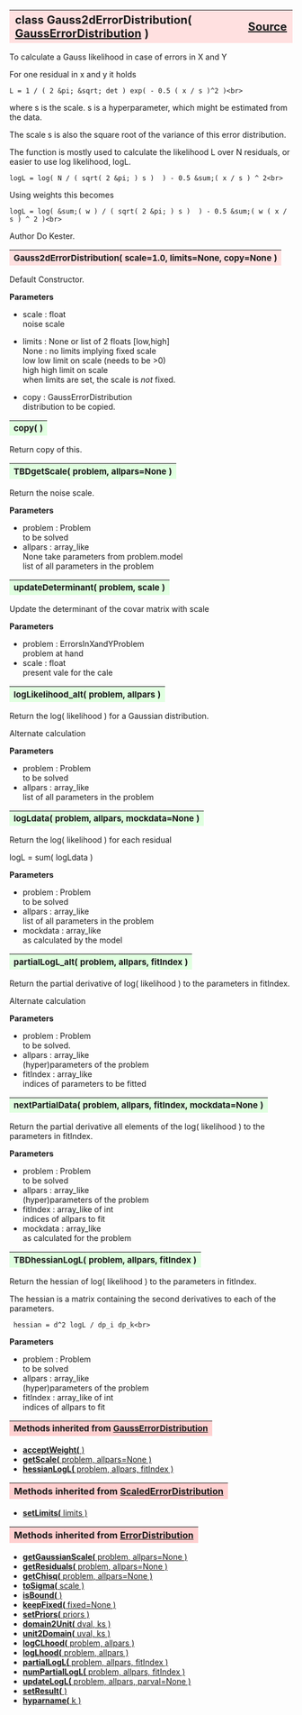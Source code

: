---
---
<br><br><br>

<a name="Gauss2dErrorDistribution"></a>
<table><thead style="background-color:#FFE0E0; width:100%; font-size:20px"><tr><th style="text-align:left">
<strong>class Gauss2dErrorDistribution(</strong> <a href="./GaussErrorDistribution.html">GaussErrorDistribution</a> )</th><th style="text-align:right"><a href=https://github.com/dokester/BayesicFitting/blob/master/BayesicFitting/source/Gauss2dErrorDistribution.py target=_blank>Source</a></th></tr></thead></table>
<p>

To calculate a Gauss likelihood in case of errors in X and Y

For one residual in x and y it holds

    L = 1 / ( 2 &pi; &sqrt; det ) exp( - 0.5 ( x / s )^2 )<br>

where s is the scale.
s is a hyperparameter, which might be estimated from the data.

The scale s is also the square root of the variance of this error distribution.

The function is mostly used to calculate the likelihood L over N residuals,
or easier to use log likelihood, logL.

    logL = log( N / ( sqrt( 2 &pi; ) s )  ) - 0.5 &sum;( x / s ) ^ 2<br>

Using weights this becomes

    logL = log( &sum;( w ) / ( sqrt( 2 &pi; ) s )  ) - 0.5 &sum;( w ( x / s ) ^ 2 )<br>


Author       Do Kester.


<a name="Gauss2dErrorDistribution"></a>
<table><thead style="background-color:#FFE0E0; width:100%; font-size:15px"><tr><th style="text-align:left">
<strong>Gauss2dErrorDistribution(</strong> scale=1.0, limits=None, copy=None )
</th></tr></thead></table>
<p>

Default Constructor.

<b>Parameters</b>

* scale  :  float<br>
    noise scale<br>
* limits  :  None or list of 2 floats [low,high]<br>
    None : no limits implying fixed scale<br>
    low     low limit on scale (needs to be >0)<br>
    high    high limit on scale<br>
    when limits are set, the scale is *not* fixed.<br>

* copy  :  GaussErrorDistribution<br>
    distribution to be copied.<br>


<a name="copy"></a>
<table><thead style="background-color:#E0FFE0; width:100%; font-size:15px"><tr><th style="text-align:left">
<strong>copy(</strong> )
</th></tr></thead></table>
<p>
Return copy of this. 

<a name="TBDgetScale"></a>
<table><thead style="background-color:#E0FFE0; width:100%; font-size:15px"><tr><th style="text-align:left">
<strong>TBDgetScale(</strong> problem, allpars=None ) 
</th></tr></thead></table>
<p>

Return the noise scale.

<b>Parameters</b>

* problem  :  Problem<br>
    to be solved<br>
* allpars  :  array_like<br>
    None take parameters from problem.model<br>
    list of all parameters in the problem

<a name="updateDeterminant"></a>
<table><thead style="background-color:#E0FFE0; width:100%; font-size:15px"><tr><th style="text-align:left">
<strong>updateDeterminant(</strong> problem, scale ) 
</th></tr></thead></table>
<p>

Update the determinant of the covar matrix with scale

<b>Parameters</b>

* problem  :  ErrorsInXandYProblem<br>
    problem at hand<br>
* scale  :  float<br>
    present vale for the cale

<a name="logLikelihood_alt"></a>
<table><thead style="background-color:#E0FFE0; width:100%; font-size:15px"><tr><th style="text-align:left">
<strong>logLikelihood_alt(</strong> problem, allpars ) 
</th></tr></thead></table>
<p>

Return the log( likelihood ) for a Gaussian distribution.

Alternate calculation

<b>Parameters</b>

* problem  :  Problem<br>
    to be solved<br>
* allpars  :  array_like<br>
    list of all parameters in the problem<br>


<a name="logLdata"></a>
<table><thead style="background-color:#E0FFE0; width:100%; font-size:15px"><tr><th style="text-align:left">
<strong>logLdata(</strong> problem, allpars, mockdata=None ) 
</th></tr></thead></table>
<p>

Return the log( likelihood ) for each residual

logL = sum( logLdata )

<b>Parameters</b>

* problem  :  Problem<br>
    to be solved<br>
* allpars  :  array_like<br>
    list of all parameters in the problem<br>
* mockdata  :  array_like<br>
    as calculated by the model<br>


<a name="partialLogL_alt"></a>
<table><thead style="background-color:#E0FFE0; width:100%; font-size:15px"><tr><th style="text-align:left">
<strong>partialLogL_alt(</strong> problem, allpars, fitIndex ) 
</th></tr></thead></table>
<p>

Return the partial derivative of log( likelihood ) to the parameters in fitIndex.

Alternate calculation

<b>Parameters</b>

* problem  :  Problem<br>
    to be solved.<br>
* allpars  :  array_like<br>
    (hyper)parameters of the problem<br>
* fitIndex  :  array_like<br>
    indices of parameters to be fitted<br>


<a name="nextPartialData"></a>
<table><thead style="background-color:#E0FFE0; width:100%; font-size:15px"><tr><th style="text-align:left">
<strong>nextPartialData(</strong> problem, allpars, fitIndex, mockdata=None ) 
</th></tr></thead></table>
<p>

Return the partial derivative all elements of the log( likelihood )
to the parameters in fitIndex.

<b>Parameters</b>

* problem  :  Problem<br>
    to be solved<br>
* allpars  :  array_like<br>
    (hyper)parameters of the problem<br>
* fitIndex  :  array_like of int<br>
    indices of allpars to fit<br>
* mockdata  :  array_like<br>
    as calculated for the problem

<a name="TBDhessianLogL"></a>
<table><thead style="background-color:#E0FFE0; width:100%; font-size:15px"><tr><th style="text-align:left">
<strong>TBDhessianLogL(</strong> problem, allpars, fitIndex ) 
</th></tr></thead></table>
<p>

Return the hessian of log( likelihood ) to the parameters in fitIndex.

The hessian is a matrix containing the second derivatives to each
of the parameters.

     hessian = d^2 logL / dp_i dp_k<br>

<b>Parameters</b>

* problem  :  Problem<br>
    to be solved<br>
* allpars  :  array_like<br>
    (hyper)parameters of the problem<br>
* fitIndex  :  array_like of int<br>
    indices of allpars to fit

<table><thead style="background-color:#FFD0D0; width:100%; font-size:15px"><tr><th style="text-align:left">
<strong>Methods inherited from</strong> <a href="./GaussErrorDistribution.html">GaussErrorDistribution</a></th></tr></thead></table>


* [<strong>acceptWeight(</strong> )](./GaussErrorDistribution.md#acceptWeight)
* [<strong>getScale(</strong> problem, allpars=None ) ](./GaussErrorDistribution.md#getScale)
* [<strong>hessianLogL(</strong> problem, allpars, fitIndex ) ](./GaussErrorDistribution.md#hessianLogL)


<table><thead style="background-color:#FFD0D0; width:100%"><tr><th style="text-align:left">
<strong>Methods inherited from</strong> <a href="./ScaledErrorDistribution.html">ScaledErrorDistribution</a></th></tr></thead></table>


* [<strong>setLimits(</strong> limits ) ](./ScaledErrorDistribution.md#setLimits)


<table><thead style="background-color:#FFD0D0; width:100%"><tr><th style="text-align:left">
<strong>Methods inherited from</strong> <a href="./ErrorDistribution.html">ErrorDistribution</a></th></tr></thead></table>


* [<strong>getGaussianScale(</strong> problem, allpars=None ) ](./ErrorDistribution.md#getGaussianScale)
* [<strong>getResiduals(</strong> problem, allpars=None )](./ErrorDistribution.md#getResiduals)
* [<strong>getChisq(</strong> problem, allpars=None )](./ErrorDistribution.md#getChisq)
* [<strong>toSigma(</strong> scale ) ](./ErrorDistribution.md#toSigma)
* [<strong>isBound(</strong> ) ](./ErrorDistribution.md#isBound)
* [<strong>keepFixed(</strong> fixed=None ) ](./ErrorDistribution.md#keepFixed)
* [<strong>setPriors(</strong> priors ) ](./ErrorDistribution.md#setPriors)
* [<strong>domain2Unit(</strong> dval, ks ) ](./ErrorDistribution.md#domain2Unit)
* [<strong>unit2Domain(</strong> uval, ks ) ](./ErrorDistribution.md#unit2Domain)
* [<strong>logCLhood(</strong> problem, allpars )](./ErrorDistribution.md#logCLhood)
* [<strong>logLhood(</strong> problem, allpars )](./ErrorDistribution.md#logLhood)
* [<strong>partialLogL(</strong> problem, allpars, fitIndex ) ](./ErrorDistribution.md#partialLogL)
* [<strong>numPartialLogL(</strong> problem, allpars, fitIndex ) ](./ErrorDistribution.md#numPartialLogL)
* [<strong>updateLogL(</strong> problem, allpars, parval=None )](./ErrorDistribution.md#updateLogL)
* [<strong>setResult(</strong> )](./ErrorDistribution.md#setResult)
* [<strong>hyparname(</strong> k ) ](./ErrorDistribution.md#hyparname)
